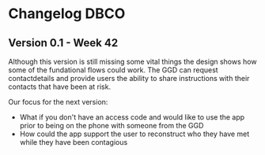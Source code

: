# Changelog DBCO

## Version 0.1 - Week 42
Although this version is still missing some vital things the design shows how some of the fundational flows could work. The GGD can request contactdetails and provide users the ability to share instructions with their contacts that have been at risk.

Our focus for the next version:
- What if you don't have an access code and would like to use the app prior to being on the phone with someone from the GGD
- How could the app support the user to reconstruct who they have met while they have been contagious
